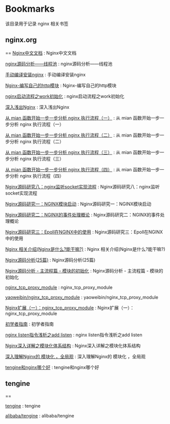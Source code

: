 # Bookmarks
该目录用于记录 nginx 相关书签

## nginx.org
==
[Nginx中文文档](http://www.nginx.cn/doc/index.html) : Nginx中文文档

[nginx源码分析——线程池](https://www.cnblogs.com/sxhlinux/p/6906490.html) : nginx源码分析——线程池

[手动编译安装nginx](https://www.cnblogs.com/luobiao320/p/7189934.html) : 手动编译安装nginx 

[Nginx-编写自己的http模块](https://blog.csdn.net/weixin_36816337/article/details/85175602) : Nginx-编写自己的http模块 

[nginx启动流程之work初始化](https://blog.csdn.net/apelife/article/details/53512988) : nginx启动流程之work初始化 

[深入浅出Nginx](https://www.cnblogs.com/workdsz/articles/9546653.html) : 深入浅出Nginx 

[从 mian 函数开始一步一步分析 nginx 执行流程（一）](https://www.cnblogs.com/zhuwbox/p/3983125.html) : 从 mian 函数开始一步一步分析 nginx 执行流程（一） 

[从 mian 函数开始一步一步分析 nginx 执行流程（二）](https://www.cnblogs.com/zhuwbox/p/3983440.html) : 从 mian 函数开始一步一步分析 nginx 执行流程（二） 

[从 mian 函数开始一步一步分析 nginx 执行流程（三）](https://www.cnblogs.com/zhuwbox/p/3985141.html) : 从 mian 函数开始一步一步分析 nginx 执行流程（三） 

[从 mian 函数开始一步一步分析 nginx 执行流程（四）](https://www.cnblogs.com/zhuwbox/p/3986856.html) : 从 mian 函数开始一步一步分析 nginx 执行流程（四） 

[Nginx源码研究八：nginx监听socket实现流程](https://www.cnblogs.com/yimuren/p/4485161.html) : Nginx源码研究八：nginx监听socket实现流程 

[Nginx源码研究一：NGINX模块启动](https://www.cnblogs.com/yimuren/p/4063164.html) : Nginx源码研究一：NGINX模块启动 

[Nginx源码研究二：NGINX的事件处理概论](https://www.cnblogs.com/yimuren/p/4088887.html) : Nginx源码研究二：NGINX的事件处理概论 

[Nginx源码研究三：Epoll在NGINX中的使用](https://www.cnblogs.com/yimuren/p/4105124.html) : Nginx源码研究三：Epoll在NGINX中的使用 

[Nginx 相关介绍(Nginx是什么?能干嘛?)](https://www.cnblogs.com/wcwnina/p/8728391.html) : Nginx 相关介绍(Nginx是什么?能干嘛?) 

[Nginx源码分析(25篇)](https://blog.csdn.net/yangyin007/article/details/82777086) : Nginx源码分析(25篇) 

[Nginx源码分析 - 主流程篇 - 模块的初始化](https://blog.csdn.net/initphp/article/details/51898955) : Nginx源码分析 - 主流程篇 - 模块的初始化 

[nginx_tcp_proxy_module](http://yaoweibin.github.io/nginx_tcp_proxy_module/) : nginx_tcp_proxy_module 

[yaoweibin/nginx_tcp_proxy_module](https://github.com/yaoweibin/nginx_tcp_proxy_module) : yaoweibin/nginx_tcp_proxy_module 

[Nginx扩展（一）：nginx_tcp_proxy_module](https://snowolf.iteye.com/blog/1770251) : Nginx扩展（一）：nginx_tcp_proxy_module 

[初学者指南](https://docshome.gitbooks.io/nginx-docs/content/%E4%BB%8B%E7%BB%8D/%E5%88%9D%E5%AD%A6%E8%80%85%E6%8C%87%E5%8D%97.html) : 初学者指南 

[nginx listen指令浅析之add listen](https://www.jianshu.com/p/2dac438dc375) : nginx listen指令浅析之add listen 

[Nginx深入详解之模块化体系结构](https://blog.csdn.net/zhangge3663/article/details/82913170) : Nginx深入详解之模块化体系结构 

[深入理解Nginx的 模块化 ，全局观](https://blog.csdn.net/coolpale/article/details/80078769) : 深入理解Nginx的 模块化 ，全局观 

[tengine和nginx哪个好](https://www.php.cn/nginx/425709.html) : tengine和nginx哪个好 

## tengine
==

[tengine](http://tengine.taobao.org/) : tengine 

[alibaba/tengine](https://github.com/alibaba/tengine) : alibaba/tengine 
